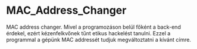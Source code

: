 # MAC_Address_Changer
MAC address changer.
Mivel a programozáson belül főként a back-end érdekel, ezért kézenfelkvőnek tűnt etikus hackelést tanulni. Ezzel a programmal a gépünk MAC addressét tudjuk megváltoztatni a kívánt címre.
